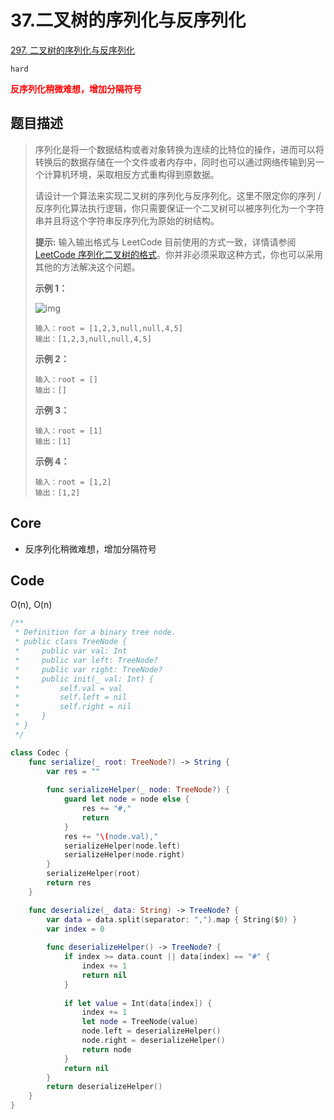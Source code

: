 # 37.二叉树的序列化与反序列化

[297. 二叉树的序列化与反序列化](https://leetcode.cn/problems/serialize-and-deserialize-binary-tree/)

`hard`

**<font color=red>反序列化稍微难想，增加分隔符号</font>**

## 题目描述

> 序列化是将一个数据结构或者对象转换为连续的比特位的操作，进而可以将转换后的数据存储在一个文件或者内存中，同时也可以通过网络传输到另一个计算机环境，采取相反方式重构得到原数据。
>
> 请设计一个算法来实现二叉树的序列化与反序列化。这里不限定你的序列 / 反序列化算法执行逻辑，你只需要保证一个二叉树可以被序列化为一个字符串并且将这个字符串反序列化为原始的树结构。
>
> **提示:** 输入输出格式与 LeetCode 目前使用的方式一致，详情请参阅 [LeetCode 序列化二叉树的格式](https://leetcode.cn/faq/#binary-tree)。你并非必须采取这种方式，你也可以采用其他的方法解决这个问题。
>
>  
>
> **示例 1：**
>
> ![img](https://assets.leetcode.com/uploads/2020/09/15/serdeser.jpg)
>
> ```
> 输入：root = [1,2,3,null,null,4,5]
> 输出：[1,2,3,null,null,4,5]
> ```
>
> **示例 2：**
>
> ```
> 输入：root = []
> 输出：[]
> ```
>
> **示例 3：**
>
> ```
> 输入：root = [1]
> 输出：[1]
> ```
>
> **示例 4：**
>
> ```
> 输入：root = [1,2]
> 输出：[1,2]
> ```

## Core

- 反序列化稍微难想，增加分隔符号



## Code

O(n), O(n)

```swift
/**
 * Definition for a binary tree node.
 * public class TreeNode {
 *     public var val: Int
 *     public var left: TreeNode?
 *     public var right: TreeNode?
 *     public init(_ val: Int) {
 *         self.val = val
 *         self.left = nil
 *         self.right = nil
 *     }
 * }
 */

class Codec {
    func serialize(_ root: TreeNode?) -> String {
        var res = ""
        
        func serializeHelper(_ node: TreeNode?) {
            guard let node = node else {
                res += "#,"
                return
            }
            res += "\(node.val),"
            serializeHelper(node.left)
            serializeHelper(node.right)
        }
        serializeHelper(root)
        return res
    }

    func deserialize(_ data: String) -> TreeNode? {
        var data = data.split(separator: ",").map { String($0) }
        var index = 0
        
        func deserializeHelper() -> TreeNode? {
            if index >= data.count || data[index] == "#" {
                index += 1
                return nil
            }
            
            if let value = Int(data[index]) {
                index += 1
                let node = TreeNode(value)
                node.left = deserializeHelper()
                node.right = deserializeHelper()
                return node
            }
            return nil
        }
        return deserializeHelper()
    }
}
```

